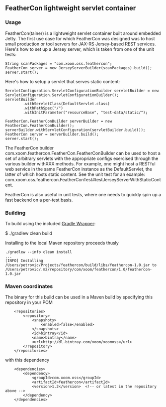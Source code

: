 FeatherCon lightweight servlet container
----------------------------------------

### Usage

FeatherCon(tainer) is a lightweight servlet container built around embedded Jetty.  The first use case for which FeatherCon
was designed was to host small production or tool servers for JAX-RS Jersey-based REST services.  Here's how to set
up a Jersey server, which is taken from one of the unit tests:

    String scanPackages = "com.xoom.oss.feathercon";
    FeatherCon server = new JerseyServerBuilder(scanPackages).build();
    server.start();

Here's how to setup a servlet that serves static content:

    ServletConfiguration.ServletConfigurationBuilder servletBuilder = new ServletConfiguration.ServletConfigurationBuilder();
    servletBuilder
            .withServletClass(DefaultServlet.class)
            .withPathSpec("/")
            .withInitParameter("resourceBase", "test-data/static/");

    FeatherCon.FeatherConBuilder serverBuilder = new FeatherCon.FeatherConBuilder();
    serverBuilder.withServletConfiguration(servletBuilder.build());
    FeatherCon server = serverBuilder.build();
    server.start();

The FeatherCon builder com.xoom.feathercon.FeatherCon.FeatherConBuilder can be used to host a set of arbitrary servlets
with the appropriate configs exercised through the various builder withXXX methods.  For example, one might host a
RESTful web service in the same FeatherCon instance as the DefaultServlet, the latter of which hosts static content.
See the unit test for an example:  com.xoom.oss.feathercon.FeatherConTest#testJerseyServerWithStaticContent.

FeatherCon is also useful in unit tests, where one needs to quickly spin up a fast backend on a per-test basis.

### Building

To build using the included [Gradle Wrapper](http://www.gradle.org/docs/current/userguide/gradle_wrapper.html):

$ ./gradlew clean build

Installing to the local Maven repository proceeds thusly

    ./gradlew --info clean install
    ...
    [INFO] Installing /Users/petrovic/Projects/feathercon/build/libs/feathercon-1.0.jar to /Users/petrovic/.m2/repository/com/xoom/feathercon/1.0/feathercon-1.0.jar

### Maven coordinates

The binary for this build can be used in a Maven build by specifying this repository in your POM

        <repositories>
            <repository>
                <snapshots>
                    <enabled>false</enabled>
                </snapshots>
                <id>bintray</id>
                <name>bintray</name>
                <url>http://dl.bintray.com/xoom/xoomoss</url>
            </repository>
        </repositories>

with this dependency

        <dependencies>
            <dependency>
                <groupId>com.xoom.oss</groupId>
                <artifactId>feathercon</artifactId>
                <version>1.2</version>  <!-- or latest in the repository above -->
            </dependency>
        </dependencies>